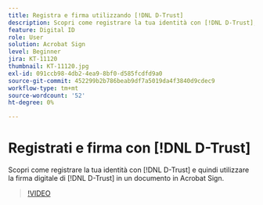 ```yaml
---
title: Registra e firma utilizzando [!DNL D-Trust]
description: Scopri come registrare la tua identità con [!DNL D-Trust], quindi utilizzare la firma digitale [!DNL D-Trust] su un documento in Acrobat Sign
feature: Digital ID
role: User
solution: Acrobat Sign
level: Beginner
jira: KT-11120
thumbnail: KT-11120.jpg
exl-id: 091ccb98-4db2-4ea9-8bf0-d585fcdfd9a0
source-git-commit: 452299b2b786beab9df7a5019da4f3840d9cdec9
workflow-type: tm+mt
source-wordcount: '52'
ht-degree: 0%

---
```


# Registrati e firma con [!DNL D-Trust]

Scopri come registrare la tua identità con [!DNL D-Trust] e quindi utilizzare la firma digitale di [!DNL D-Trust] in un documento in Acrobat Sign.

>[!VIDEO](https://video.tv.adobe.com/v/3410193?quality=12&learn=on&hidetitle=true)
